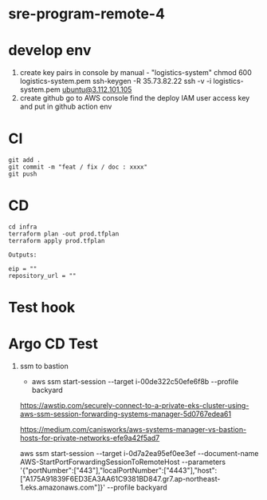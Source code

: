 # sre-program-remote-4

# develop env
1. create key pairs in console by manual - "logistics-system"
 chmod 600 logistics-system.pem
 ssh-keygen -R 35.73.82.22
 ssh -v -i logistics-system.pem ubuntu@3.112.101.105
2. create github
 go to AWS console find the deploy IAM user access key and put in github action env


 # CI
 ```
 git add .
 git commit -m "feat / fix / doc : xxxx"
 git push
 ```

 # CD
 ```
 cd infra
 terraform plan -out prod.tfplan
 terraform apply prod.tfplan
 ```

 ```
 Outputs:

eip = ""
repository_url = ""
 ```


 # Test hook



 # Argo CD Test
 1. ssm to bastion
    - aws ssm start-session --target i-00de322c50efe6f8b --profile backyard

    https://awstip.com/securely-connect-to-a-private-eks-cluster-using-aws-ssm-session-forwarding-systems-manager-5d0767edea61

    https://medium.com/canisworks/aws-systems-manager-vs-bastion-hosts-for-private-networks-efe9a42f5ad7

    aws ssm start-session --target i-0d7a2ea95ef0ee3ef --document-name AWS-StartPortForwardingSessionToRemoteHost --parameters '{"portNumber":["443"],"localPortNumber":["4443"],"host":["A175A91839F6ED3EA3AA61C9381BD847.gr7.ap-northeast-1.eks.amazonaws.com"]}' --profile backyard